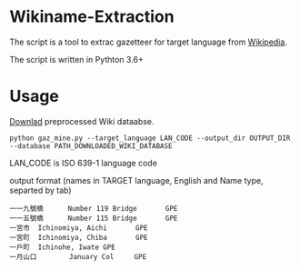 # Wikiname-Extraction
The script is a tool to extrac gazetteer for target language from [Wikipedia](https://www.wikipedia.org/).

The script is written in Pythton 3.6+

# Usage
[Downlad](https://www.dropbox.com/s/x0w1fljdz33ynoh/all-data.uniq?dl=0) preprocessed Wiki dataabse.

```
python gaz_mine.py --target_language LAN_CODE --output_dir OUTPUT_DIR --database PATH_DOWNLOADED_WIKI_DATABASE
```

LAN_CODE is ISO 639-1 language code

output format (names in TARGET language, English and Name type, separted by tab)
```
一一九號橋      Number 119 Bridge       GPE
一一五號橋      Number 115 Bridge       GPE
一宮市  Ichinomiya, Aichi       GPE
一宮町  Ichinomiya, Chiba       GPE
一戶町  Ichinohe, Iwate GPE
一月山口        January Col     GPE
```